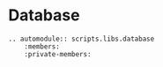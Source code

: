 # Database    

```eval_rst
.. automodule:: scripts.libs.database
    :members:
    :private-members:
```
